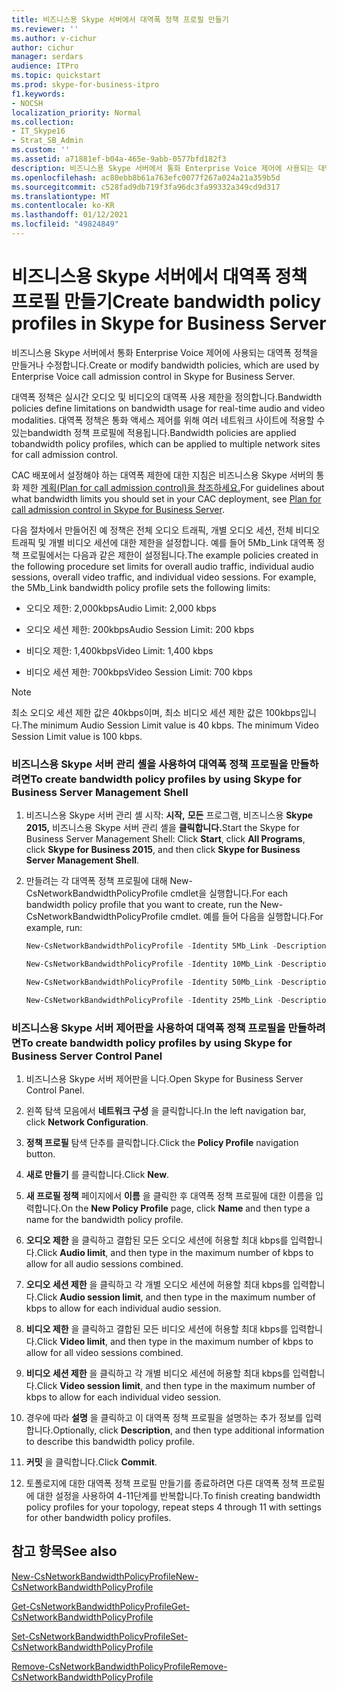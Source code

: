 ```yaml
---
title: 비즈니스용 Skype 서버에서 대역폭 정책 프로필 만들기
ms.reviewer: ''
ms.author: v-cichur
author: cichur
manager: serdars
audience: ITPro
ms.topic: quickstart
ms.prod: skype-for-business-itpro
f1.keywords:
- NOCSH
localization_priority: Normal
ms.collection:
- IT_Skype16
- Strat_SB_Admin
ms.custom: ''
ms.assetid: a71881ef-b04a-465e-9abb-0577bfd182f3
description: 비즈니스용 Skype 서버에서 통화 Enterprise Voice 제어에 사용되는 대역폭 정책을 만들거나 수정합니다.
ms.openlocfilehash: ac80ebb8b61a763efc0077f267a024a21a359b5d
ms.sourcegitcommit: c528fad9db719f3fa96dc3fa99332a349cd9d317
ms.translationtype: MT
ms.contentlocale: ko-KR
ms.lasthandoff: 01/12/2021
ms.locfileid: "49824849"
---
```

# <a name="create-bandwidth-policy-profiles-in-skype-for-business-server"></a><span data-ttu-id="9aa9e-103">비즈니스용 Skype 서버에서 대역폭 정책 프로필 만들기</span><span class="sxs-lookup"><span data-stu-id="9aa9e-103">Create bandwidth policy profiles in Skype for Business Server</span></span> 
 
<span data-ttu-id="9aa9e-104">비즈니스용 Skype 서버에서 통화 Enterprise Voice 제어에 사용되는 대역폭 정책을 만들거나 수정합니다.</span><span class="sxs-lookup"><span data-stu-id="9aa9e-104">Create or modify bandwidth policies, which are used by Enterprise Voice call admission control in Skype for Business Server.</span></span> 
  
<span data-ttu-id="9aa9e-105">대역폭 정책은 실시간 오디오 및 비디오의 대역폭 사용 제한을 정의합니다.</span><span class="sxs-lookup"><span data-stu-id="9aa9e-105">Bandwidth policies define limitations on bandwidth usage for real-time audio and video modalities.</span></span> <span data-ttu-id="9aa9e-106">대역폭 정책은 통화 액세스 제어를 위해 여러 네트워크 사이트에 적용할 수 있는bandwidth 정책 프로필에 적용됩니다.</span><span class="sxs-lookup"><span data-stu-id="9aa9e-106">Bandwidth policies are applied tobandwidth policy profiles, which can be applied to multiple network sites for call admission control.</span></span>
  
<span data-ttu-id="9aa9e-107">CAC 배포에서 설정해야 하는 대역폭 제한에 대한 지침은 비즈니스용 Skype 서버의 통화 제한 [계획(Plan for call admission control)을 참조하세요.](../../plan-your-deployment/enterprise-voice-solution/call-admission-control.md)</span><span class="sxs-lookup"><span data-stu-id="9aa9e-107">For guidelines about what bandwidth limits you should set in your CAC deployment, see [Plan for call admission control in Skype for Business Server](../../plan-your-deployment/enterprise-voice-solution/call-admission-control.md).</span></span>
  
<span data-ttu-id="9aa9e-p102">다음 절차에서 만들어진 예 정책은 전체 오디오 트래픽, 개별 오디오 세션, 전체 비디오 트래픽 및 개별 비디오 세션에 대한 제한을 설정합니다. 예를 들어 5Mb_Link 대역폭 정책 프로필에서는 다음과 같은 제한이 설정됩니다.</span><span class="sxs-lookup"><span data-stu-id="9aa9e-p102">The example policies created in the following procedure set limits for overall audio traffic, individual audio sessions, overall video traffic, and individual video sessions. For example, the 5Mb_Link bandwidth policy profile sets the following limits:</span></span> 
  
- <span data-ttu-id="9aa9e-110">오디오 제한: 2,000kbps</span><span class="sxs-lookup"><span data-stu-id="9aa9e-110">Audio Limit: 2,000 kbps</span></span>
    
- <span data-ttu-id="9aa9e-111">오디오 세션 제한: 200kbps</span><span class="sxs-lookup"><span data-stu-id="9aa9e-111">Audio Session Limit: 200 kbps</span></span>
    
- <span data-ttu-id="9aa9e-112">비디오 제한: 1,400kbps</span><span class="sxs-lookup"><span data-stu-id="9aa9e-112">Video Limit: 1,400 kbps</span></span>
    
- <span data-ttu-id="9aa9e-113">비디오 세션 제한: 700kbps</span><span class="sxs-lookup"><span data-stu-id="9aa9e-113">Video Session Limit: 700 kbps</span></span>
    
> [!NOTE]
> <span data-ttu-id="9aa9e-p103">최소 오디오 세션 제한 값은 40kbps이며, 최소 비디오 세션 제한 값은 100kbps입니다.</span><span class="sxs-lookup"><span data-stu-id="9aa9e-p103">The minimum Audio Session Limit value is 40 kbps. The minimum Video Session Limit value is 100 kbps.</span></span> 
  
### <a name="to-create-bandwidth-policy-profiles-by-using-skype-for-business-server-management-shell"></a><span data-ttu-id="9aa9e-116">비즈니스용 Skype 서버 관리 셸을 사용하여 대역폭 정책 프로필을 만들하려면</span><span class="sxs-lookup"><span data-stu-id="9aa9e-116">To create bandwidth policy profiles by using Skype for Business Server Management Shell</span></span>

1. <span data-ttu-id="9aa9e-117">비즈니스용 Skype 서버 관리 셸 시작: **시작,** **모든** 프로그램, 비즈니스용 **Skype 2015,** 비즈니스용 Skype 서버 관리 셸을 **클릭합니다.**</span><span class="sxs-lookup"><span data-stu-id="9aa9e-117">Start the Skype for Business Server Management Shell: Click **Start**, click **All Programs**, click **Skype for Business 2015**, and then click **Skype for Business Server Management Shell**.</span></span>
    
2. <span data-ttu-id="9aa9e-118">만들려는 각 대역폭 정책 프로필에 대해 New-CsNetworkBandwidthPolicyProfile cmdlet을 실행합니다.</span><span class="sxs-lookup"><span data-stu-id="9aa9e-118">For each bandwidth policy profile that you want to create, run the New-CsNetworkBandwidthPolicyProfile cmdlet.</span></span> <span data-ttu-id="9aa9e-119">예를 들어 다음을 실행합니다.</span><span class="sxs-lookup"><span data-stu-id="9aa9e-119">For example, run:</span></span>
    
   ```powershell
   New-CsNetworkBandwidthPolicyProfile -Identity 5Mb_Link -Description "BW profile for 5Mb links" -AudioBWLimit 2000 -AudioBWSessionLimit 200 -VideoBWLimit 1400   -VideoBWSessionLimit 700
   ```

   ```powershell
   New-CsNetworkBandwidthPolicyProfile -Identity 10Mb_Link -Description "BW profile for 10Mb links" -AudioBWLimit 4000 -AudioBWSessionLimit 200 -VideoBWLimit 2800 -VideoBWSessionLimit 700
   ```

   ```powershell
   New-CsNetworkBandwidthPolicyProfile -Identity 50Mb_Link -Description "BW profile for 50Mb links" -AudioBWLimit 20000 -AudioBWSessionLimit 200 -VideoBWLimit 14000 -VideoBWSessionLimit 700
   ```

   ```powershell
   New-CsNetworkBandwidthPolicyProfile -Identity 25Mb_Link -Description "BW profile for 25Mb links" -AudioBWLimit 10000 -AudioBWSessionLimit 200 -VideoBWLimit 7000 -VideoBWSessionLimit 700
   ```

### <a name="to-create-bandwidth-policy-profiles-by-using-skype-for-business-server-control-panel"></a><span data-ttu-id="9aa9e-120">비즈니스용 Skype 서버 제어판을 사용하여 대역폭 정책 프로필을 만들하려면</span><span class="sxs-lookup"><span data-stu-id="9aa9e-120">To create bandwidth policy profiles by using Skype for Business Server Control Panel</span></span>

1. <span data-ttu-id="9aa9e-121">비즈니스용 Skype 서버 제어판을 니다.</span><span class="sxs-lookup"><span data-stu-id="9aa9e-121">Open Skype for Business Server Control Panel.</span></span>
    
2. <span data-ttu-id="9aa9e-122">왼쪽 탐색 모음에서 **네트워크 구성** 을 클릭합니다.</span><span class="sxs-lookup"><span data-stu-id="9aa9e-122">In the left navigation bar, click **Network Configuration**.</span></span>
    
3. <span data-ttu-id="9aa9e-123">**정책 프로필** 탐색 단추를 클릭합니다.</span><span class="sxs-lookup"><span data-stu-id="9aa9e-123">Click the **Policy Profile** navigation button.</span></span>
    
4. <span data-ttu-id="9aa9e-124">**새로 만들기** 를 클릭합니다.</span><span class="sxs-lookup"><span data-stu-id="9aa9e-124">Click **New**.</span></span>
    
5. <span data-ttu-id="9aa9e-125">**새 프로필 정책** 페이지에서 **이름** 을 클릭한 후 대역폭 정책 프로필에 대한 이름을 입력합니다.</span><span class="sxs-lookup"><span data-stu-id="9aa9e-125">On the **New Policy Profile** page, click **Name** and then type a name for the bandwidth policy profile.</span></span>
    
6. <span data-ttu-id="9aa9e-126">**오디오 제한** 을 클릭하고 결합된 모든 오디오 세션에 허용할 최대 kbps를 입력합니다.</span><span class="sxs-lookup"><span data-stu-id="9aa9e-126">Click **Audio limit**, and then type in the maximum number of kbps to allow for all audio sessions combined.</span></span>
    
7. <span data-ttu-id="9aa9e-127">**오디오 세션 제한** 을 클릭하고 각 개별 오디오 세션에 허용할 최대 kbps를 입력합니다.</span><span class="sxs-lookup"><span data-stu-id="9aa9e-127">Click **Audio session limit**, and then type in the maximum number of kbps to allow for each individual audio session.</span></span>
    
8. <span data-ttu-id="9aa9e-128">**비디오 제한** 을 클릭하고 결합된 모든 비디오 세션에 허용할 최대 kbps를 입력합니다.</span><span class="sxs-lookup"><span data-stu-id="9aa9e-128">Click **Video limit**, and then type in the maximum number of kbps to allow for all video sessions combined.</span></span>
    
9. <span data-ttu-id="9aa9e-129">**비디오 세션 제한** 을 클릭하고 각 개별 비디오 세션에 허용할 최대 kbps를 입력합니다.</span><span class="sxs-lookup"><span data-stu-id="9aa9e-129">Click **Video session limit**, and then type in the maximum number of kbps to allow for each individual video session.</span></span>
    
10. <span data-ttu-id="9aa9e-130">경우에 따라 **설명** 을 클릭하고 이 대역폭 정책 프로필을 설명하는 추가 정보를 입력합니다.</span><span class="sxs-lookup"><span data-stu-id="9aa9e-130">Optionally, click **Description**, and then type additional information to describe this bandwidth policy profile.</span></span>
    
11. <span data-ttu-id="9aa9e-131">**커밋** 을 클릭합니다.</span><span class="sxs-lookup"><span data-stu-id="9aa9e-131">Click **Commit**.</span></span>
    
12. <span data-ttu-id="9aa9e-132">토폴로지에 대한 대역폭 정책 프로필 만들기를 종료하려면 다른 대역폭 정책 프로필에 대한 설정을 사용하여 4-11단계를 반복합니다.</span><span class="sxs-lookup"><span data-stu-id="9aa9e-132">To finish creating bandwidth policy profiles for your topology, repeat steps 4 through 11 with settings for other bandwidth policy profiles.</span></span>
    
## <a name="see-also"></a><span data-ttu-id="9aa9e-133">참고 항목</span><span class="sxs-lookup"><span data-stu-id="9aa9e-133">See also</span></span>

[<span data-ttu-id="9aa9e-134">New-CsNetworkBandwidthPolicyProfile</span><span class="sxs-lookup"><span data-stu-id="9aa9e-134">New-CsNetworkBandwidthPolicyProfile</span></span>](https://docs.microsoft.com/powershell/module/skype/new-csnetworkbandwidthpolicyprofile?view=skype-ps)
  
[<span data-ttu-id="9aa9e-135">Get-CsNetworkBandwidthPolicyProfile</span><span class="sxs-lookup"><span data-stu-id="9aa9e-135">Get-CsNetworkBandwidthPolicyProfile</span></span>](https://docs.microsoft.com/powershell/module/skype/get-csnetworkbandwidthpolicyprofile?view=skype-ps)
  
[<span data-ttu-id="9aa9e-136">Set-CsNetworkBandwidthPolicyProfile</span><span class="sxs-lookup"><span data-stu-id="9aa9e-136">Set-CsNetworkBandwidthPolicyProfile</span></span>](https://docs.microsoft.com/powershell/module/skype/set-csnetworkbandwidthpolicyprofile?view=skype-ps)
  
[<span data-ttu-id="9aa9e-137">Remove-CsNetworkBandwidthPolicyProfile</span><span class="sxs-lookup"><span data-stu-id="9aa9e-137">Remove-CsNetworkBandwidthPolicyProfile</span></span>](https://docs.microsoft.com/powershell/module/skype/remove-csnetworkbandwidthpolicyprofile?view=skype-ps)
